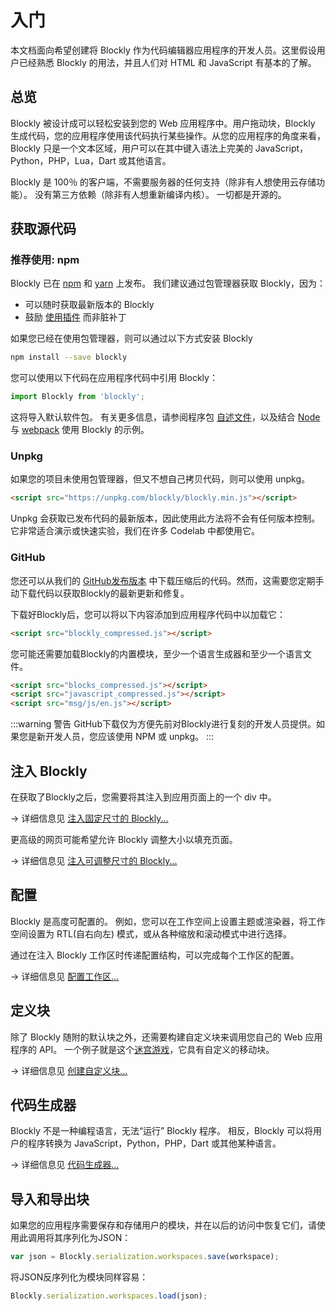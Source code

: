 # 入门

本文档面向希望创建将 Blockly 作为代码编辑器应用程序的开发人员。这里假设用户已经熟悉 Blockly 的用法，并且人们对 HTML 和 JavaScript 有基本的了解。

## 总览

Blockly 被设计成可以轻松安装到您的 Web 应用程序中。用户拖动块，Blockly 生成代码，您的应用程序使用该代码执行某些操作。从您的应用程序的角度来看，Blockly 只是一个文本区域，用户可以在其中键入语法上完美的 JavaScript，Python，PHP，Lua，Dart 或其他语言。

Blockly 是 100％ 的客户端，不需要服务器的任何支持（除非有人想使用云存储功能）。 没有第三方依赖（除非有人想重新编译内核）。 一切都是开源的。

## 获取源代码

### 推荐使用: npm

Blockly 已在 [npm](https://www.npmjs.com/package/blockly) 和 [yarn](https://yarnpkg.com/package/blockly) 上发布。 我们建议通过包管理器获取 Blockly，因为：

- 可以随时获取最新版本的 Blockly
- 鼓励 [使用插件](/guides/plugins/overview.html) 而非脏补丁

如果您已经在使用包管理器，则可以通过以下方式安装 Blockly

```bash
npm install --save blockly
```

您可以使用以下代码在应用程序代码中引用 Blockly：

```javascript
import Blockly from 'blockly';
```

这将导入默认软件包。 有关更多信息，请参阅程序包 [自述文件](https://www.npmjs.com/package/blockly)，以及结合 [Node](https://github.com/google/blockly-samples/tree/master/examples/blockly-node) 与 [webpack](https://github.com/google/blockly-samples/tree/master/examples/blockly-webpack) 使用 Blockly 的示例。

### Unpkg

如果您的项目未使用包管理器，但又不想自己拷贝代码，则可以使用 unpkg。

```html
<script src="https://unpkg.com/blockly/blockly.min.js"></script>
```

Unpkg 会获取已发布代码的最新版本，因此使用此方法将不会有任何版本控制。 它非常适合演示或快速实验，我们在许多 Codelab 中都使用它。

### GitHub

您还可以从我们的 [GitHub发布版本](https://github.com/google/blockly/releases) 中下载压缩后的代码。然而，这需要您定期手动下载代码以获取Blockly的最新更新和修复。

下载好Blockly后，您可以将以下内容添加到应用程序代码中以加载它：

```html
<script src="blockly_compressed.js"></script>
```

您可能还需要加载Blockly的内置模块，至少一个语言生成器和至少一个语言文件。

```html
<script src="blocks_compressed.js"></script>
<script src="javascript_compressed.js"></script>
<script src="msg/js/en.js"></script>
```

:::warning 警告
GitHub下载仅为方便先前对Blockly进行复刻的开发人员提供。如果您是新开发人员，您应该使用 NPM 或 unpkg。
:::

## 注入 Blockly

在获取了Blockly之后，您需要将其注入到应用页面上的一个 div 中。

→ 详细信息见 [注入固定尺寸的 Blockly...](/guides/configure/fixed-size.html)

更高级的网页可能希望允许 Blockly 调整大小以填充页面。

→ 详细信息见 [注入可调整尺寸的 Blockly...](/guides/configure/resizable.html)

## 配置

Blockly 是高度可配置的。 例如，您可以在工作空间上设置主题或渲染器，将工作空间设置为 RTL(自右向左) 模式，或从各种缩放和滚动模式中进行选择。

通过在注入 Blockly 工作区时传递配置结构，可以完成每个工作区的配置。

→ 详细信息见 [配置工作区...](/guides/configure/configuration_struct.html)

## 定义块

除了 Blockly 随附的默认块之外，还需要构建自定义块来调用您自己的 Web 应用程序的 API。 一个例子就是这个[迷宫游戏](https://blockly.games/maze)，它具有自定义的移动块。

→ 详细信息见 [创建自定义块...](/guides/create-custom-blocks/overview.html)

## 代码生成器

Blockly 不是一种编程语言，无法“运行” Blockly 程序。 相反，Blockly 可以将用户的程序转换为 JavaScript，Python，PHP，Dart 或其他某种语言。

→ 详细信息见 [代码生成器...](/guides/configure/code-generators.html)

## 导入和导出块

如果您的应用程序需要保存和存储用户的模块，并在以后的访问中恢复它们，请使用此调用将其序列化为JSON：

```javascript
var json = Blockly.serialization.workspaces.save(workspace);
```

将JSON反序列化为模块同样容易：

```javascript
Blockly.serialization.workspaces.load(json);
```
